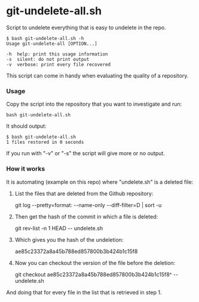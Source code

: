 # git-undelete-all.sh

Script to undelete everything that is easy to undelete in the repo.

    $ bash git-undelete-all.sh -h
    Usage git-undelete-all [OPTION...]

    -h  help: print this usage information
    -s  silent: do not print output
    -v  verbose: print every file recovered
    
This script can come in handy when evaluating the quality of a repository.

### Usage

Copy the script into the repository that you want to investigate and run:

    bash git-undelete-all.sh

It should output:

    $ bash git-undelete-all.sh 
    1 files restored in 0 seconds

If you run with "-v" or "-s" the script will give more or no output.

### How it works

It is automating (example on this repo) where "undelete.sh" is a deleted file:

1) List the files that are deleted from the Github repository:

    git log --pretty=format: --name-only --diff-filter=D | sort -u

2) Then get the hash of the commit in which a file is deleted:

    git rev-list -n 1 HEAD -- undelete.sh

3) Which gives you the hash of the undeletion:

    ae85c23372a8a45b788ed857800b3b424b1c15f8

4) Now you can checkout the version of the file before the deletion:

    git checkout ae85c23372a8a45b788ed857800b3b424b1c15f8^ -- undelete.sh

And doing that for every file in the list that is retrieved in step 1.
